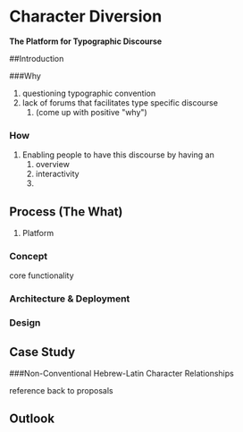 # Character Diversion

**The Platform for Typographic Discourse**

##Introduction

###Why

1. questioning typographic convention
2. lack of forums that facilitates type specific discourse
   1. (come up with positive "why")

### How

1. Enabling people to have this discourse by having an 
   1. overview
   2. interactivity
   3. 

## Process (The What)

1. Platform

### Concept

core functionality

### Architecture & Deployment

### Design

## Case Study

###Non-Conventional Hebrew-Latin Character Relationships

reference back to proposals

## Outlook

